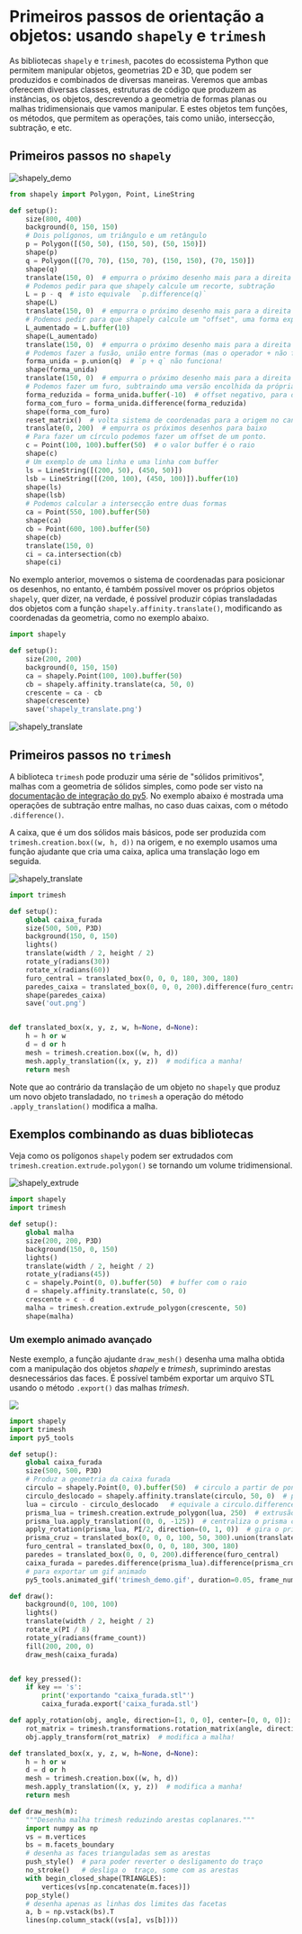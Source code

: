 # Primeiros passos de orientação a objetos: usando `shapely` e `trimesh`

<!-- para o sumário
![](assets/trimesh_demo.gif)
-->

As bibliotecas `shapely` e `trimesh`, pacotes do ecossistema Python que permitem manipular objetos, geometrias 2D e 3D, que podem ser produzidos e combinados de diversas maneiras. Veremos que ambas oferecem diversas classes, estruturas de código que produzem as instâncias, os objetos, descrevendo a geometria de formas planas ou malhas tridimensionais que vamos manipular. E estes objetos tem funções, os métodos, que permitem as operações, tais como união, intersecção, subtração, e etc.

## Primeiros passos no `shapely`

![shapely_demo](/assets/shapely1.png)

```python
from shapely import Polygon, Point, LineString

def setup():
    size(800, 400)
    background(0, 150, 150)
    # Dois polígonos, um triângulo e um retângulo
    p = Polygon([(50, 50), (150, 50), (50, 150)])
    shape(p)
    q = Polygon([(70, 70), (150, 70), (150, 150), (70, 150)])
    shape(q)
    translate(150, 0)  # empurra o próximo desenho mais para a direita
    # Podemos pedir para que shapely calcule um recorte, subtração
    L = p - q  # isto equivale  `p.difference(q)`
    shape(L)
    translate(150, 0)  # empurra o próximo desenho mais para a direita
    # Podemos pedir para que shapely calcule um "offset", uma forma expandida
    L_aumentado = L.buffer(10)
    shape(L_aumentado)
    translate(150, 0)  # empurra o próximo desenho mais para a direita
    # Podemos fazer a fusão, união entre formas (mas o operador + não funciona)
    forma_unida = p.union(q)  # `p + q` não funciona! 
    shape(forma_unida)
    translate(150, 0)  # empurra o próximo desenho mais para a direita
    # Podemos fazer um furo, subtraindo uma versão encolhida da própria forma
    forma_reduzida = forma_unida.buffer(-10)  # offset negativo, para dentro
    forma_com_furo = forma_unida.difference(forma_reduzida)
    shape(forma_com_furo)    
    reset_matrix()  # volta sistema de coordenadas para a origem no canto
    translate(0, 200)  # empurra os próximos desenhos para baixo
    # Para fazer um círculo podemos fazer um offset de um ponto.
    c = Point(100, 100).buffer(50)  # o valor buffer é o raio
    shape(c)
    # Um exemplo de uma linha e uma linha com buffer
    ls = LineString([(200, 50), (450, 50)])
    lsb = LineString([(200, 100), (450, 100)]).buffer(10)
    shape(ls)
    shape(lsb)
    # Podemos calcular a intersecção entre duas formas
    ca = Point(550, 100).buffer(50)
    shape(ca)
    cb = Point(600, 100).buffer(50)
    shape(cb)
    translate(150, 0)
    ci = ca.intersection(cb)
    shape(ci)
```

No exemplo anterior, movemos o sistema de coordenadas para posicionar os desenhos, no entanto, é também possível mover os próprios objetos `shapely`, quer dizer, na verdade, é possível produzir cópias transladadas dos objetos com a função `shapely.affinity.translate()`, modificando as coordenadas da geometria, como no exemplo abaixo.

```python
import shapely

def setup():
    size(200, 200)
    background(0, 150, 150)
    ca = shapely.Point(100, 100).buffer(50)  
    cb = shapely.affinity.translate(ca, 50, 0)
    crescente = ca - cb 
    shape(crescente)
    save('shapely_translate.png')
```

![shapely_translate](/assets/shapely_translate.png)

## Primeiros passos no `trimesh`

A biblioteca `trimesh` pode produzir uma série de "sólidos primitivos", malhas com a geometria de sólidos simples, como pode ser visto na [documentação de integração do py5](https://py5coding.org/integrations/trimesh.html).  No exemplo abaixo é mostrada uma operações de subtração entre malhas, no caso duas caixas, com o método `.difference()`.

A caixa, que é um dos sólidos mais básicos, pode ser produzida com `trimesh.creation.box((w, h, d))` na origem, e  no exemplo usamos uma função ajudante que cria uma caixa, aplica uma translação logo em seguida.



![shapely_translate](/assets/shapely_box_difference.png)

```python
import trimesh

def setup():
    global caixa_furada
    size(500, 500, P3D)
    background(150, 0, 150)
    lights()
    translate(width / 2, height / 2)
    rotate_y(radians(30))
    rotate_x(radians(60))
    furo_central = translated_box(0, 0, 0, 180, 300, 180)
    paredes_caixa = translated_box(0, 0, 0, 200).difference(furo_central)  
    shape(paredes_caixa)
    save('out.png')


def translated_box(x, y, z, w, h=None, d=None):
    h = h or w
    d = d or h
    mesh = trimesh.creation.box((w, h, d))
    mesh.apply_translation((x, y, z))  # modifica a manha!
    return mesh
```

Note que ao contrário da translação de um objeto no `shapely` que produz um novo objeto transladado, no `trimesh` a operação do método `.apply_translation()` modifica a malha.

## Exemplos combinando as duas bibliotecas

Veja como os polígonos `shapely` podem ser extrudados com `trimesh.creation.extrude.polygon()` se tornando um volume tridimensional.

![shapely_extrude](/assets/shapely_trimesh_extrude.png)

```python
import shapely
import trimesh

def setup():
    global malha
    size(200, 200, P3D)
    background(150, 0, 150)
    lights()
    translate(width / 2, height / 2)
    rotate_y(radians(45))
    c = shapely.Point(0, 0).buffer(50)  # buffer com o raio
    d = shapely.affinity.translate(c, 50, 0)
    crescente = c - d
    malha = trimesh.creation.extrude_polygon(crescente, 50)
    shape(malha)
```

### Um exemplo animado avançado

Neste exemplo, a função ajudante `draw_mesh()` desenha uma malha obtida com a manipulação dos objetos *shapely* e *trimesh*, suprimindo arestas desnecessários das faces. É possível também exportar um arquivo STL usando o método `.export()` das malhas *trimesh*.

![](assets/trimesh_demo.gif)

```python
import shapely
import trimesh
import py5_tools

def setup():
    global caixa_furada
    size(500, 500, P3D)
    # Produz a geometria da caixa furada
    circulo = shapely.Point(0, 0).buffer(50)  # circulo a partir de ponto, o buffer é o raio
    circulo_deslocado = shapely.affinity.translate(circulo, 50, 0)  # produz cópia deslocada!
    lua = circulo - circulo_deslocado   # equivale a circulo.difference(circulo_deslocado)
    prisma_lua = trimesh.creation.extrude_polygon(lua, 250)  # extrusão da forma de lua
    prisma_lua.apply_translation((0, 0, -125))  # centraliza o prisma com base em forma de lua
    apply_rotation(prisma_lua, PI/2, direction=(0, 1, 0))  # gira o prisma_lua (modifica a malha!)
    prisma_cruz = translated_box(0, 0, 0, 100, 50, 300).union(translated_box(0, 0, 0, 50, 100, 300))
    furo_central = translated_box(0, 0, 0, 180, 300, 180)
    paredes = translated_box(0, 0, 0, 200).difference(furo_central)  
    caixa_furada = paredes.difference(prisma_lua).difference(prisma_cruz)
    # para exportar um gif animado
    py5_tools.animated_gif('trimesh_demo.gif', duration=0.05, frame_numbers=range(1, 361, 3))

def draw():
    background(0, 100, 100)
    lights()
    translate(width / 2, height / 2)
    rotate_x(PI / 8)
    rotate_y(radians(frame_count))
    fill(200, 200, 0)
    draw_mesh(caixa_furada)


def key_pressed():
    if key == 's':
        print('exportando "caixa_furada.stl"')
        caixa_furada.export('caixa_furada.stl')

def apply_rotation(obj, angle, direction=[1, 0, 0], center=[0, 0, 0]):
    rot_matrix = trimesh.transformations.rotation_matrix(angle, direction, center)
    obj.apply_transform(rot_matrix)  # modifica a malha!

def translated_box(x, y, z, w, h=None, d=None):
    h = h or w
    d = d or h
    mesh = trimesh.creation.box((w, h, d))
    mesh.apply_translation((x, y, z))  # modifica a manha!
    return mesh

def draw_mesh(m):
    """Desenha malha trimesh reduzindo arestas coplanares."""
    import numpy as np
    vs = m.vertices
    bs = m.facets_boundary
    # desenha as faces trianguladas sem as arestas
    push_style()  # para poder reverter o desligamento do traço
    no_stroke()   # desliga o  traço, some com as arestas
    with begin_closed_shape(TRIANGLES):
        vertices(vs[np.concatenate(m.faces)])
    pop_style()
    # desenha apenas as linhas dos limites das facetas
    a, b = np.vstack(bs).T
    lines(np.column_stack((vs[a], vs[b])))
```
